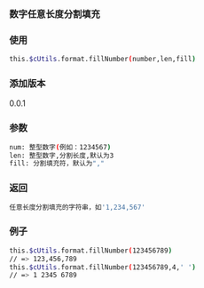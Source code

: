 ### 数字任意长度分割填充

### 使用
```bash
this.$cUtils.format.fillNumber(number,len,fill)
```

### 添加版本
0.0.1

### 参数
```bash
num: 整型数字(例如：1234567)
len: 整型数字,分割长度,默认为3
fill: 分割填充符，默认为","
```

### 返回
```bash
任意长度分割填充的字符串，如'1,234,567'
```

### 例子
```bash
this.$cUtils.format.fillNumber(123456789)
// => 123,456,789
this.$cUtils.format.fillNumber(123456789,4,' ')
// => 1 2345 6789
```
